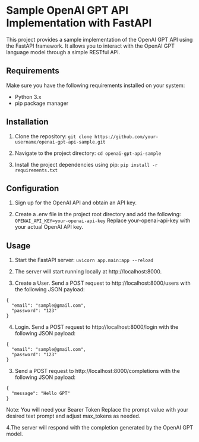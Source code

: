 # Sample OpenAI GPT API Implementation with FastAPI

This project provides a sample implementation of the OpenAI GPT API using the FastAPI framework. It allows you to interact with the OpenAI GPT language model through a simple RESTful API.

## Requirements
Make sure you have the following requirements installed on your system:

- Python 3.x
- pip package manager

## Installation
1. Clone the repository:
  ```git clone https://github.com/your-username/openai-gpt-api-sample.git```
   
2. Navigate to the project directory:
  ```cd openai-gpt-api-sample```

3. Install the project dependencies using pip:
  ```pip install -r requirements.txt```
  
## Configuration
1. Sign up for the OpenAI API and obtain an API key.

2. Create a .env file in the project root directory and add the following:
  ```OPENAI_API_KEY=your-openai-api-key```
  Replace your-openai-api-key with your actual OpenAI API key.
  
## Usage
1. Start the FastAPI server:
  ```uvicorn app.main:app --reload```

2. The server will start running locally at http://localhost:8000.

3. Create a User. Send a POST request to http://localhost:8000/users with the following JSON payload:
  ```
  {
    "email": "sample@gmail.com",
    "password": "123"
  }
  ```
4. Login. Send a POST request to http://localhost:8000/login with the following JSON payload:
  ```
  {
    "email": "sample@gmail.com",
    "password": "123"
  }
  ```

3. Send a POST request to http://localhost:8000/completions with the following JSON payload:
  ```
  {
    "message": "Hello GPT"
  }
  ```
Note: You will need your Bearer Token
Replace the prompt value with your desired text prompt and adjust max_tokens as needed.

4.The server will respond with the completion generated by the OpenAI GPT model.
